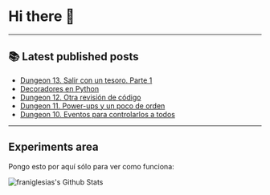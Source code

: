 # Hi there 👋

<!--
**franiglesias/franiglesias** is a ✨ _special_ ✨ repository because its `README.md` (this file) appears on your GitHub profile.

Here are some ideas to get you started:

- 🔭 I’m currently working on ...
- 🌱 I’m currently learning ...
- 👯 I’m looking to collaborate on ...
- 🤔 I’m looking for help with ...
- 💬 Ask me about ...
- 📫 How to reach me: ...
- 😄 Pronouns: ...
- ⚡ Fun fact: ...
-->


---

## 📚 Latest published posts
<!-- TB-FEED:START -->
- [Dungeon 13. Salir con un tesoro. Parte 1](https://franiglesias.github.io/dungeon-13/)
- [Decoradores en Python](https://franiglesias.github.io/python-decorators/)
- [Dungeon 12. Otra revisión de código](https://franiglesias.github.io/dungeon-12/)
- [Dungeon 11. Power-ups y un poco de orden](https://franiglesias.github.io/dungeon-11/)
- [Dungeon 10. Eventos para controlarlos a todos](https://franiglesias.github.io/dungeon-10/)
<!-- TB-FEED:END -->


---

## Experiments area

Pongo esto por aquí sólo para ver como funciona:

<img alt="franiglesias's Github Stats" src="https://github-readme-stats.vercel.app/api?username=franiglesias&show_icons=true&hide_border=true" />
